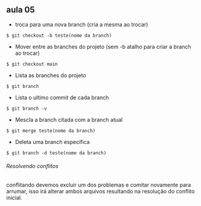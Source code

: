 ## aula 05

- troca para uma nova branch (cria a mesma ao trocar)
```
$ git checkout -b teste(nome da branch)
```

- Mover entre as branches do projeto (sem -b atalho para criar a branch ao trocar)
```
$ git checkout main
```

- Lista as branches do projeto
```
$ git branch
```

- Lista o ultimo commit de cada branch
```
$ git branch -v
```

- Mescla a branch citada com a branch atual
```
$ git merge teste(nome da branch)
```

- Deleta uma branch específica
```
$ git branch -d teste(nome da branch)
```

###### Resolvendo conflitos

conflitando devemos excluir um dos problemas e comitar novamente para arrumar, isso irá alterar ambos arquivos resultando na resolução do conflito inicial.


